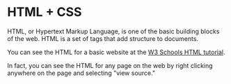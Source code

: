 # HTML + CSS
HTML, or Hypertext Markup Language, is one of the basic building blocks of the web. HTML is a set of tags that add structure to documents. 

You can see the HTML for a basic website at the [W3 Schools HTML tutorial](http://www.w3schools.com/html/). 

In fact, you can see the HTML for any page on the web by right clicking anywhere on the page and selecting "view source."

